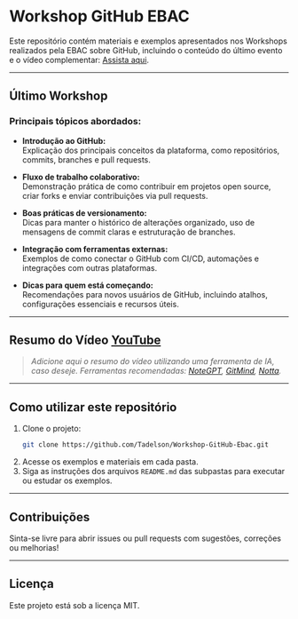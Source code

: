 # Workshop GitHub EBAC

Este repositório contém materiais e exemplos apresentados nos Workshops realizados pela EBAC sobre GitHub, incluindo o conteúdo do último evento e o vídeo complementar: [Assista aqui](https://youtu.be/y_WPgAWLTe0).

---

## Último Workshop

### Principais tópicos abordados:

- **Introdução ao GitHub:**  
  Explicação dos principais conceitos da plataforma, como repositórios, commits, branches e pull requests.

- **Fluxo de trabalho colaborativo:**  
  Demonstração prática de como contribuir em projetos open source, criar forks e enviar contribuições via pull requests.

- **Boas práticas de versionamento:**  
  Dicas para manter o histórico de alterações organizado, uso de mensagens de commit claras e estruturação de branches.

- **Integração com ferramentas externas:**  
  Exemplos de como conectar o GitHub com CI/CD, automações e integrações com outras plataformas.

- **Dicas para quem está começando:**  
  Recomendações para novos usuários de GitHub, incluindo atalhos, configurações essenciais e recursos úteis.

---

## Resumo do Vídeo [YouTube](https://youtu.be/y_WPgAWLTe0)

> _Adicione aqui o resumo do vídeo utilizando uma ferramenta de IA, caso deseje. Ferramentas recomendadas: [NoteGPT](https://notegpt.io/youtube-video-summarizer), [GitMind](https://gitmind.com/pt/youtube-video-summarizer), [Notta](https://www.notta.ai/pt/tools/youtube-video-summarizer)._

---

## Como utilizar este repositório

1. Clone o projeto:
    ```bash
    git clone https://github.com/Tadelson/Workshop-GitHub-Ebac.git
    ```
2. Acesse os exemplos e materiais em cada pasta.
3. Siga as instruções dos arquivos `README.md` das subpastas para executar ou estudar os exemplos.

---

## Contribuições

Sinta-se livre para abrir issues ou pull requests com sugestões, correções ou melhorias!

---

## Licença

Este projeto está sob a licença MIT.
